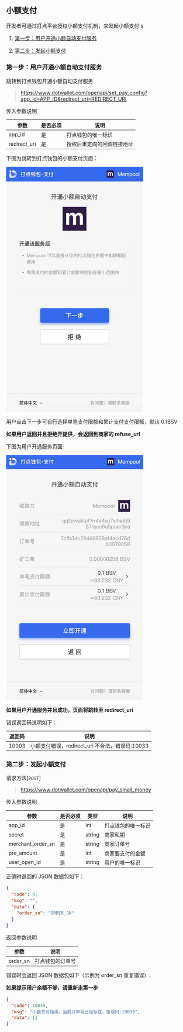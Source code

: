 ## 小额支付

开发者可通过打点平台授权小额支付机制，来发起小额支付
s

1. [第一步：用户开通小额自动支付服务](#第一步：用户开通小额自动支付服务)

2. [第二步：发起小额支付](#第二步：发起小额支付)

### 第一步：用户开通小额自动支付服务

跳转到打点钱包开通小额自动支付服务

> https://www.dotwallet.com/openapi/set_pay_config?app_id=APP_ID&redirect_uri=REDIRECT_URI

传入参数说明

| 参数         | 是否必须 | 说明                       |
| ------------ | -------- | -------------------------- |
| app_id       | 是       | 打点钱包的唯一标识         |
| redirect_uri | 是       | 授权后重定向的回调链接地址 |

下图为跳转到打点钱包的小额支付页面：

<img src="./example/02paymentEntrance.png" alt="02paymentEntrance" width="375"/>

用户点击下一步可自行选择单笔支付限额和累计支付支付限额，默认 0.1BSV

**如果用户返回并且拒绝开提供，会返回到商家的 refuse_url**

下图为用户开通服务页面:

<img src="./example/02paymentAuth.png" alt="02paymentAuth" width="375"/>

**如果用户开通服务并且成功，页面将跳转至 redirect_uri**

错误返回码说明如下：

| 返回码 | 说明                                            |
| ------ | ----------------------------------------------- |
| 10003  | 小额支付错误，redirect_uri 不合法，错误码:10033 |

### 第二步：发起小额支付

请求方法[`POST`]

> https://www.dotwallet.com/openapi/pay_small_money

传入参数说明

| 参数              | 是否必须 | 类型   | 说明               |
| ----------------- | -------- | ------ | ------------------ |
| app_id            | 是       | int    | 打点钱包的唯一标识 |
| secret            | 是       | string | 商家私钥           |
| merchant_order_sn | 是       | string | 商家订单号         |
| pre_amount        | 是       | int    | 商家要支付的金额   |
| user_open_id      | 是       | string | 用户的唯一标识     |

正确时返回的 JSON 数据包如下：

```json
{
  "code": 0,
  "msg": "",
  "data": {
    "order_sn": "ORDER_SN"
  }
}
```

返回参数说明

| 参数     | 说明             |
| -------- | ---------------- |
| order_sn | 打点钱包的订单号 |

错误时会返回 JSON 数据包如下（示例为 order_sn 重复错误）:

**如果提示用户余额不够，请重新走第一步**

```json
{
  "code": 10039,
  "msg": "小额支付错误，当前订单号已经存在，错误码:10039",
  "data": []
}
```
